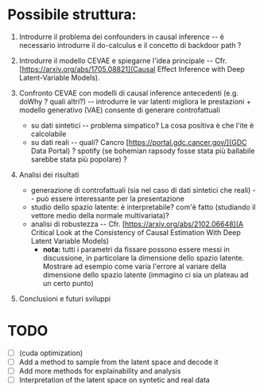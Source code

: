 # Possibile struttura:

1. Introdurre il problema dei confounders in causal inference -- è necessario introdurre il do-calculus e il concetto di backdoor path ?

2. Introdurre il modello CEVAE e spiegarne l'idea principale --  Cfr. [https://arxiv.org/abs/1705.08821](Causal Effect Inference with Deep Latent-Variable Models).
3. Confronto CEVAE con modelli di causal inference antecedenti (e.g. doWhy ? quali altri?) -- introdurre le var latenti migliora le prestazioni + modello generativo (VAE) consente di generare controfattuali
    - su dati sintetici -- problema simpatico? La cosa positiva è che l'ite è calcolabile
    - su dati reali -- quali? Cancro  [https://portal.gdc.cancer.gov/](GDC Data Portal) ? spotify (se bohemian rapsody fosse stata più ballabile sarebbe stata più popolare) ?
4. Analisi dei risultati
    - generazione di controfattuali (sia nel caso di dati sintetici che reali) -- può essere interessante per la presentazione
    - studio dello spazio latente: è interpretabile? com'è fatto (studiando il vettore medio della normale multivariata)?
    - analisi di robustezza -- Cfr. [https://arxiv.org/abs/2102.06648](A Critical Look at the Consistency of Causal Estimation With Deep Latent Variable Models)
        - **nota:** tutti i parametri da fissare possono essere messi in discussione, in particolare la dimensione dello spazio latente. Mostrare ad esempio come varia l'errore al variare della dimensione dello spazio latente (immagino ci sia un plateau ad un certo punto)
5. Conclusioni e futuri sviluppi

# TODO

- [ ] (cuda optimization)
- [ ] Add a method to sample from the latent space and decode it
- [ ] Add more methods for explainability and analysis
- [ ] Interpretation of the latent space on syntetic and real data